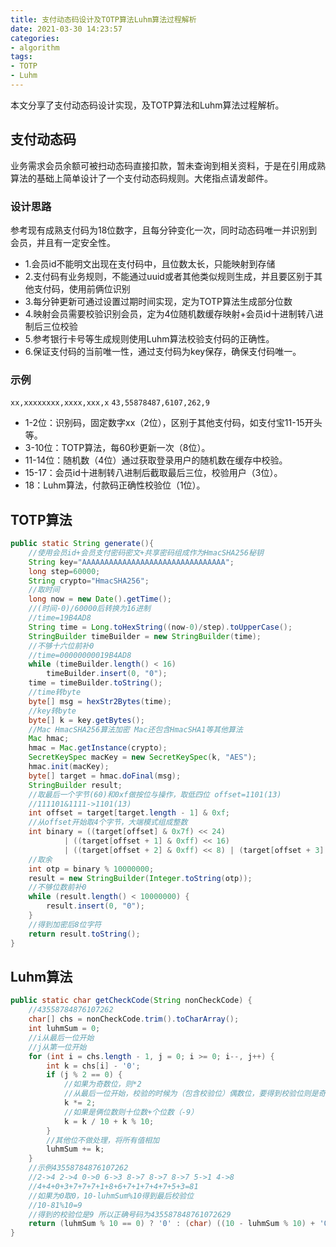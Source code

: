 ```yaml
---
title: 支付动态码设计及TOTP算法Luhm算法过程解析
date: 2021-03-30 14:23:57
categories: 
- algorithm
tags: 
- TOTP
- Luhm
---
```

本文分享了支付动态码设计实现，及TOTP算法和Luhm算法过程解析。
<!-- more -->
## 支付动态码

业务需求会员余额可被扫动态码直接扣款，暂未查询到相关资料，于是在引用成熟算法的基础上简单设计了一个支付动态码规则。大佬指点请发邮件。

### 设计思路
参考现有成熟支付码为18位数字，且每分钟变化一次，同时动态码唯一并识别到会员，并且有一定安全性。
- 1.会员id不能明文出现在支付码中，且位数太长，只能映射到存储
- 2.支付码有业务规则，不能通过uuid或者其他类似规则生成，并且要区别于其他支付码，使用前俩位识别
- 3.每分钟更新可通过设置过期时间实现，定为TOTP算法生成部分位数
- 4.映射会员需要校验识别会员，定为4位随机数缓存映射+会员id十进制转八进制后三位校验
- 5.参考银行卡号等生成规则使用Luhm算法校验支付码的正确性。
- 6.保证支付码的当前唯一性，通过支付码为key保存，确保支付码唯一。

### 示例
`xx,xxxxxxxx,xxxx,xxx,x`
`43,55878487,6107,262,9`
- 1-2位：识别码，固定数字xx（2位），区别于其他支付码，如支付宝11-15开头等。
- 3-10位：TOTP算法，每60秒更新一次（8位）。
- 11-14位：随机数（4位）通过获取登录用户的随机数在缓存中校验。
- 15-17：会员id十进制转八进制后截取最后三位，校验用户（3位）。
- 18：Luhm算法，付款码正确性校验位（1位）。

## TOTP算法

```java
public static String generate(){
    //使用会员id+会员支付密码密文+共享密码组成作为HmacSHA256秘钥
    String key="AAAAAAAAAAAAAAAAAAAAAAAAAAAAAAAA";
    long step=60000;
    String crypto="HmacSHA256";
    //取时间
    long now = new Date().getTime();
    //(时间-0)/60000后转换为16进制
    //time=19B4AD8
    String time = Long.toHexString((now-0)/step).toUpperCase();
    StringBuilder timeBuilder = new StringBuilder(time);
    //不够十六位前补0
    //time=00000000019B4AD8
    while (timeBuilder.length() < 16)
        timeBuilder.insert(0, "0");
    time = timeBuilder.toString();
    //time转byte
    byte[] msg = hexStr2Bytes(time);
    //key转byte
    byte[] k = key.getBytes();
    //Mac HmacSHA256算法加密 Mac还包含HmacSHA1等其他算法
    Mac hmac;
    hmac = Mac.getInstance(crypto);
    SecretKeySpec macKey = new SecretKeySpec(k, "AES");
    hmac.init(macKey);
    byte[] target = hmac.doFinal(msg);
    StringBuilder result;
    //取最后一个字节(60)和0xf做按位与操作，取低四位 offset=1101(13)
    //111101&1111->1101(13)
    int offset = target[target.length - 1] & 0xf;
    //从offset开始取4个字节，大端模式组成整数
    int binary = ((target[offset] & 0x7f) << 24)
            | ((target[offset + 1] & 0xff) << 16)
            | ((target[offset + 2] & 0xff) << 8) | (target[offset + 3] & 0xff);
    //取余
    int otp = binary % 10000000;
    result = new StringBuilder(Integer.toString(otp));
    //不够位数前补0
    while (result.length() < 10000000) {
        result.insert(0, "0");
    }
    //得到加密后8位字符
    return result.toString();
}
```
## Luhm算法

```java
public static char getCheckCode(String nonCheckCode) {
    //43558784876107262
    char[] chs = nonCheckCode.trim().toCharArray();
    int luhmSum = 0;
    //i从最后一位开始
    //j从第一位开始
    for (int i = chs.length - 1, j = 0; i >= 0; i--, j++) {
        int k = chs[i] - '0';
        if (j % 2 == 0) {
            //如果为奇数位，则*2
            //从最后一位开始，校验的时候为（包含校验位）偶数位，要得到校验位则是奇数位，也就是除了校验位第一位
            k *= 2;
            //如果是俩位数则十位数+个位数（-9）
            k = k / 10 + k % 10;
        }
        //其他位不做处理，将所有值相加
        luhmSum += k;
    }
    //示例43558784876107262
    //2->4 2->4 0->0 6->3 8->7 8->7 8->7 5->1 4->8
    //4+4+0+3+7+7+7+1+8+6+7+1+7+4+7+5+3=81
    //如果为0取0，10-luhmSum%10得到最后校验位
    //10-81%10=9
    //得到的校验位是9 所以正确号码为435587848761072629
    return (luhmSum % 10 == 0) ? '0' : (char) ((10 - luhmSum % 10) + '0');
}
```